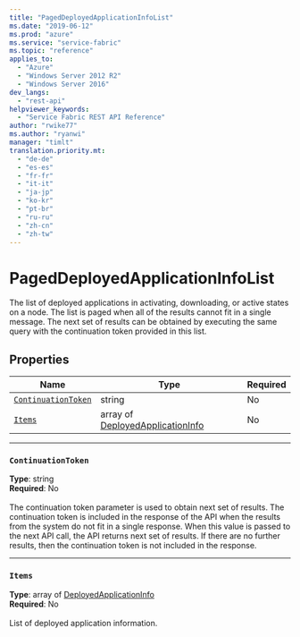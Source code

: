 ```yaml
---
title: "PagedDeployedApplicationInfoList"
ms.date: "2019-06-12"
ms.prod: "azure"
ms.service: "service-fabric"
ms.topic: "reference"
applies_to: 
  - "Azure"
  - "Windows Server 2012 R2"
  - "Windows Server 2016"
dev_langs: 
  - "rest-api"
helpviewer_keywords: 
  - "Service Fabric REST API Reference"
author: "rwike77"
ms.author: "ryanwi"
manager: "timlt"
translation.priority.mt: 
  - "de-de"
  - "es-es"
  - "fr-fr"
  - "it-it"
  - "ja-jp"
  - "ko-kr"
  - "pt-br"
  - "ru-ru"
  - "zh-cn"
  - "zh-tw"
---
```

# PagedDeployedApplicationInfoList

The list of deployed applications in activating, downloading, or active states on a node.
The list is paged when all of the results cannot fit in a single message.
The next set of results can be obtained by executing the same query with the continuation token provided in this list.


## Properties
| Name | Type | Required |
| --- | --- | --- |
| [`ContinuationToken`](#continuationtoken) | string | No |
| [`Items`](#items) | array of [DeployedApplicationInfo](sfclient-model-deployedapplicationinfo.md) | No |

____
### `ContinuationToken`
__Type__: string <br/>
__Required__: No<br/>
<br/>
The continuation token parameter is used to obtain next set of results. The continuation token is included in the response of the API when the results from the system do not fit in a single response. When this value is passed to the next API call, the API returns next set of results. If there are no further results, then the continuation token is not included in the response.

____
### `Items`
__Type__: array of [DeployedApplicationInfo](sfclient-model-deployedapplicationinfo.md) <br/>
__Required__: No<br/>
<br/>
List of deployed application information.
